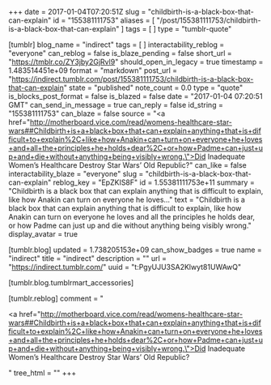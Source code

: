 +++
date = 2017-01-04T07:20:51Z
slug = "childbirth-is-a-black-box-that-can-explain"
id = "155381111753"
aliases = [ "/post/155381111753/childbirth-is-a-black-box-that-can-explain" ]
tags = [ ]
type = "tumblr-quote"

[tumblr]
blog_name = "indirect"
tags = [ ]
interactability_reblog = "everyone"
can_reblog = false
is_blaze_pending = false
short_url = "https://tmblr.co/ZY3jby2GjRvl9"
should_open_in_legacy = true
timestamp = 1.483514451e+09
format = "markdown"
post_url = "https://indirect.tumblr.com/post/155381111753/childbirth-is-a-black-box-that-can-explain"
state = "published"
note_count = 0.0
type = "quote"
is_blocks_post_format = false
is_blazed = false
date = "2017-01-04 07:20:51 GMT"
can_send_in_message = true
can_reply = false
id_string = "155381111753"
can_blaze = false
source = "<a href=\"http://motherboard.vice.com/read/womens-healthcare-star-wars##Childbirth+is+a+black+box+that+can+explain+anything+that+is+difficult+to+explain%2C+like+how+Anakin+can+turn+on+everyone+he+loves+and+all+the+principles+he+holds+dear%2C+or+how+Padme+can+just+up+and+die+without+anything+being+visibly+wrong.\">Did Inadequate Women’s Healthcare Destroy Star Wars’ Old Republic?</a>"
can_like = false
interactability_blaze = "everyone"
slug = "childbirth-is-a-black-box-that-can-explain"
reblog_key = "EpZKIS8F"
id = 1.55381111753e+11
summary = "Childbirth is a black box that can explain anything that is difficult to explain, like how Anakin can turn on everyone he loves..."
text = "Childbirth is a black box that can explain anything that is difficult to explain, like how Anakin can turn on everyone he loves and all the principles he holds dear, or how Padme can just up and die without anything being visibly wrong."
display_avatar = true

[tumblr.blog]
updated = 1.738205153e+09
can_show_badges = true
name = "indirect"
title = "indirect"
description = ""
url = "https://indirect.tumblr.com/"
uuid = "t:PgyUJU3SA2Klwyt81UWAwQ"

[tumblr.blog.tumblrmart_accessories]

[tumblr.reblog]
comment = "<p><a href=\"http://motherboard.vice.com/read/womens-healthcare-star-wars##Childbirth+is+a+black+box+that+can+explain+anything+that+is+difficult+to+explain%2C+like+how+Anakin+can+turn+on+everyone+he+loves+and+all+the+principles+he+holds+dear%2C+or+how+Padme+can+just+up+and+die+without+anything+being+visibly+wrong.\">Did Inadequate Women’s Healthcare Destroy Star Wars’ Old Republic?</a></p>"
tree_html = ""
+++
